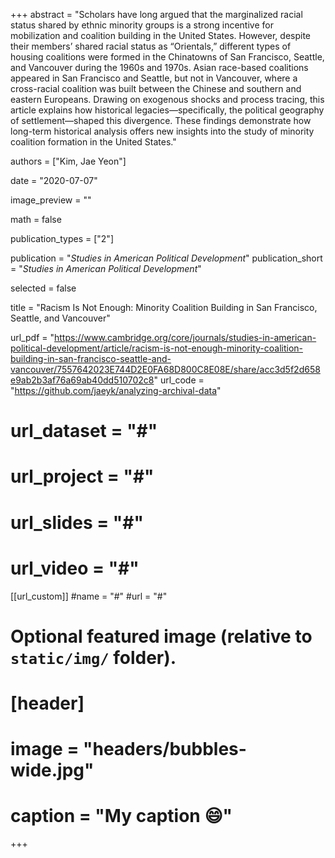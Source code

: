 +++
abstract = "Scholars have long argued that the marginalized racial status shared by ethnic minority groups is a strong incentive for mobilization and coalition building in the United States. However, despite their members’ shared racial status as “Orientals,” different types of housing coalitions were formed in the Chinatowns of San Francisco, Seattle, and Vancouver during the 1960s and 1970s. Asian race-based coalitions appeared in San Francisco and Seattle, but not in Vancouver, where a cross-racial coalition was built between the Chinese and southern and eastern Europeans. Drawing on exogenous shocks and process tracing, this article explains how historical legacies—specifically, the political geography of settlement—shaped this divergence. These findings demonstrate how long-term historical analysis offers new insights into the study of minority coalition formation in the United States."

authors = ["Kim, Jae Yeon"]

date = "2020-07-07"

image_preview = ""

math = false

publication_types = ["2"]

publication = "*Studies in American Political Development*"
publication_short = "*Studies in American Political Development*"

selected = false

title = "Racism Is Not Enough: Minority Coalition Building in San Francisco, Seattle, and Vancouver"

url_pdf = "https://www.cambridge.org/core/journals/studies-in-american-political-development/article/racism-is-not-enough-minority-coalition-building-in-san-francisco-seattle-and-vancouver/7557642023E744D2E0FA68D800C8E08E/share/acc3d5f2d658e9ab2b3af76a69ab40dd510702c8"
url_code = "https://github.com/jaeyk/analyzing-archival-data"
# url_dataset = "#"
# url_project = "#"
# url_slides = "#"
# url_video = "#"

[[url_custom]]
#name = "#"
#url = "#"

# Optional featured image (relative to `static/img/` folder).
# [header]
# image = "headers/bubbles-wide.jpg"
# caption = "My caption :smile:"

+++

<!-- More detail can easily be written here using *Markdown* and $\rm \LaTeX$ math code. -->

